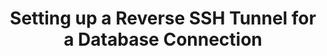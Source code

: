 ---
# -------------------------- #
#      Page & Formatting     #
# -------------------------- #

title: Setting up a Reverse SSH Tunnel for a Database Connection
permalink: /account-security/data-encryption/setting-up-reverse-ssh-tunnel
summary: "If a database is privately accessible, you can use a reverse SSH tunnel to connect Stitch. This tutorial will walk you through requesting and configuring a reverse SSH tunnel for use with Stitch as part of an Enterprise plan."

input: false
layout: tutorial
use-tutorial-sidebar: false

key: "reverse-ssh-tunnel-setup"
type: "security"
weight: 3

enterprise: true
enterprise-cta:
  feature: "Reverse SSH tunnels "
  title: "{{ site.data.strings.enterprise.title.are-an | prepend: page.enterprise-cta.feature }}"


# -------------------------- #
#       Introduction         #
# -------------------------- #

intro: |
  {% include misc/data-files.html %}

  Unlike other connection methods, reverse SSH enables Stitch to establish a connection to a database in your private network without opening holes in your network's firewall. A reverse SSH tunnel is an outbound connection from a machine on your network that connects securely over the internet to Stitch.
  

# -------------------------- #
#        Requirements        #
# -------------------------- #

requirements:
  - item: |
      **A Stitch Enterprise plan.** Reverse SSH tunnels are available only on a Stitch Enterprise plan. Reach out to [Stitch Sales]({{ site.sales }}) for more info.
  - item: |
      **Some familiarity with Linux and the command line.** While we’ve provided the commands you’ll need to establish the reverse SSH tunnel, you should know how to access a server using the command line and feel comfortable running commands.

# -------------------------- #
#        Instructions        #
# -------------------------- #

steps:
  - title: "Contact Stitch with your SSH public key"
    anchor: "contact-stitch-ssh-public-key"
    content: |
      To set up a reverse SSH tunnel, you'll need to provide Stitch with the following:

      - The public key corresponding to the SSH keypair you plan to use to establish the tunnel
      - The IP address(es) that you'll connect to the Stitch SSH server from

      Once our team receives this information, we'll set up a secure SSH server for you to connect to. We'll provide you with the `SSH_HOST`, `SSH_USER`, and `TUNNEL_PORT` info needed to establish the SSH connection.

  - title: "Establish the reverse SSH tunnel"
    anchor: "establish-reverse-ssh-tunnel"
    content: |
      After you receive the SSH connection information from us, you can establish the SSH tunnel. There are two methods you can use to accomplish this:

      - [With autossh (recommended)](#with-autossh)
      - [Without autossh](#without-autossh)

      ### With autossh (recommended) {#with-autossh}

      We recommend running SSH through [autossh](https://www.harding.motd.ca/autossh/){:target="new"}, which will start a copy of SSH, monitor it, and automatically restart the tunnel if it goes down or stops passing traffic. If you don't already have autossh installed, you'll need to do so before continuing. Refer to [autossh's documentation](https://www.harding.motd.ca/autossh/){:target="new"} for instructions.

      The following command will establish the tunnel using autossh. When you run this, replace the items in brackets:

      {% capture code %}autossh -M 0 -f -N -R <TUNNEL_PORT>:<DATABASE_HOST_OR_IP>:<DATABASE_PORT> -i <SSH_PRIVATE_KEY> <SSH_USER>@<SSH_HOST> -o ServerAliveInterval=10 -o ServerAliveCountMax=1 -o ExitOnForwardFailure=yes 
      {% endcapture %}
      {% include layout/code-snippet.html language="shell" code=code %}

      The `<DATABASE_HOST_OR_IP>` and `<DATABASE_PORT>` values are the host/endpoint and port of the database you're connecting from, respectively. For `<TUNNEL_PORT>`, `<SSH_USER>`, and `<SSH_HOST>`, use the SSH connection values you received from our team.

      For example: Here's the same command, but with all the values inserted:

      {% capture code %}autossh -M 0 -f -N -R 10000:database.private.yourcompany.com:5432 -i id_rsa.pem yourcompany@33.44.55.66 -o ServerAliveInterval=10 -o ServerAliveCountMax=1 -o ExitOnForwardFailure=yes 
      {% endcapture %}
      {% include layout/code-snippet.html language="shell" code=code %}

      ### Without autossh {#without-autossh}

      To establish the tunnel without using autossh, run the following command, replacing the items in brackets:

      {% capture code %}ssh -f -N -R <TUNNEL_PORT>:<DATABASE_HOST_OR_IP>:<DATABASE_PORT> -i <SSH_PRIVATE_KEY> <SSH_USER>@<SSH_HOST>
      {% endcapture %}
      {% include layout/code-snippet.html language="shell" code=code %}

      The `<DATABASE_HOST_OR_IP>` and `<DATABASE_PORT>` values are the host/endpoint and port of the database you're connecting from, respectively. For `<TUNNEL_PORT>`, `<SSH_USER>`, and `<SSH_HOST>`, use the SSH connection values you received from our team.

      Here's the same command, but with all the values inserted:

      {% capture code %}ssh -f -N -R 10000:database.private.yourcompany.com:5432 -i id_rsa.pem yourcompany@33.44.55.66
      {% endcapture %}
      {% include layout/code-snippet.html language="shell" code=code %}
---